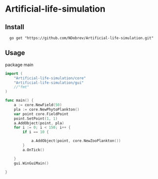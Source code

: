 # Artificial-life-simulation

## Install
```
  go get "https://github.com/NDobrev/Artificial-life-simulation.git"
 ```
  
## Usage

package main


```go
import (
	"Artificial-life-simulation/core"
	"Artificial-life-simulation/gui"
	//"fmt"
)

func main() {
	a := core.NewField(50)
	pla := core.NewPhytoPlankton()
	var point core.FieldPoint
	point.SetPoint(1, 1)
	a.AddObject(point, pla)
	for i := 0; i < 150; i++ {
		if i == 10 {

			a.AddObject(point, core.NewZooPlankton())
		}
		a.OnTick()

	}
	gui.WinGuiMain()

}
```
